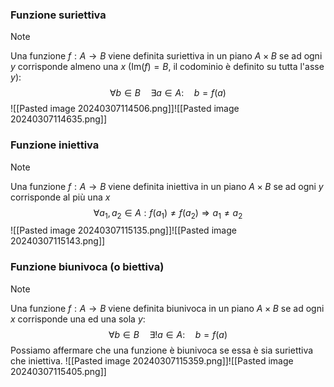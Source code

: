 ### Funzione suriettiva
>[!note]
>Una funzione $f:A\to B$ viene definita suriettiva in un piano $A\times B$ se ad ogni $y$ corrisponde almeno una $x$ ($\text{Im}(f)=B$, il codominio è definito su tutta l'asse $y$):
>$$\forall b\in B\quad\exists a\in A:\quad b=f(a)$$
>![[Pasted image 20240307114506.png]]![[Pasted image 20240307114635.png]]

### Funzione iniettiva
>[!note]
>Una funzione $f:A\to B$ viene definita iniettiva in un piano $A\times B$ se ad ogni $y$ corrisponde al più una $x$
>$$\forall a_{1},a_{2}\in A: f(a_{1})\neq f(a_{2})\Longrightarrow a_{1}\neq a_{2}$$
>![[Pasted image 20240307115135.png]]![[Pasted image 20240307115143.png]]

### Funzione biunivoca (o biettiva)
>[!note]
>Una funzione $f: A\to B$ viene definita biunivoca in un piano $A\times B$ se ad ogni $x$ corrisponde una ed una sola $y$:
>$$\forall b\in B\quad \exists!a\in A:\quad b=f(a)$$
>Possiamo affermare che una funzione è biunivoca se essa è sia suriettiva che iniettiva.
>![[Pasted image 20240307115359.png]]![[Pasted image 20240307115405.png]]
